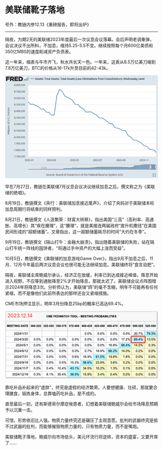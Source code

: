 # 美联储靴子落地

号外：教链内参12.13《重磅报告，即将出炉》

* * *

隔夜，为期2天的美联储2023年度最后一次议息会议落幕。会后声明老调重弹，会议决议不出所料，不加息，维持5.25-5.5不变。继续按照每个月600亿美债和350亿MBS的速度削减资产负债表。

这一年来，缩表与牛市齐飞，秋水共长天一色。一年来，这表从8.5万亿美刀缩到7.8万亿美刀，BTC的价格从16-17k升至目前的42-43k。

![](2023-12-14-A01.png)

早在7月27日，教链在美联储7月议息会议决议继续加息之后，撰文称之为《美联储的绝唱》。

8月19日，教链撰文《央行：美联储加息接近尾声》，介绍了央妈对于美联储本轮加息周期行将结束的同样预判。

8月21日，教链撰文《人造繁荣：财富大转移》，指出美国“三高”（高利率、高通胀、高增长）其“疾在腠理”，这“腠理”，就是美接连两届政府“直升机撒钱”在美国民间形成的“超额储蓄”。文章指出，这一超额储蓄耗尽的时间“大约在冬季”。

9月19日，教链撰文《隔山打牛：金融大崩溃》，指出随着美联储的失败，站在隔山打牛统一阵线的囤饼者，“将通过手中资产的大幅上涨而受益”。

10月5日，教链撰文《美联储的加息游戏Game Over》，指出9月不加息之后，11月、12月今年最后两次议息会议也很可能无法继续加息。美联储终将“食言自肥”。

隔夜，美联储主席鲍威尔承认，经济正在放缓，利率已到达或接近峰值，降息开始进入视野，不应等到通胀降至2%才开始降息，那就太迟了。美联储会议点阵图暗示2024年将降息3次。分析师认为，美联储“鸽”的毫不含糊，明年不可能再有任何紧缩，而不是像他们此前所表达的那样还会又紧缩措施。

CME市场押注显示，明年3月份降息25bp的概率已高达69.4%。

![](2023-12-14-A02.png)

靠吃补品补起来的“虚胖”，终究是虚假的经济繁荣。人要想健康、壮硕，那就要合理膳食，锻炼身体，总靠嗑药吃补品，是不成的。

直至最后一刻，还有斯德哥尔摩症候患者，幻想着美联储鲍威尔会给市场降息预期予以沉重一击。

可惜，形势依旧比人强。物质力量终究还是碾压了主观意愿。批判的武器终究是抵不过武器的批判，而能够摧毁物质力量的，只有物质力量，而不是嘴炮。

美联储靴子落地，鲍威尔向市场低头，美元环流行将逆转，资本的盛宴，又要开席了……

